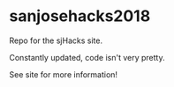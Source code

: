 # sanjosehacks2018

Repo for the sjHacks site.

Constantly updated, code isn't very pretty.

See site for more information!
